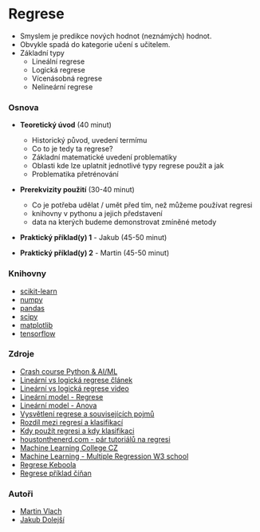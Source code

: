 # Regrese
* Smyslem je predikce nových hodnot (neznámých) hodnot.
* Obvykle spadá do kategorie učení s učitelem.
* Základní typy
  - Lineální regrese
  - Logická regrese
  - Vícenásobná regrese
  - Nelineární regrese

### Osnova
* **Teoretický úvod** (40 minut)
  * Historický původ, uvedení termímu
  * Co to je tedy ta regrese?
  * Základní matematické uvedení problematiky
  * Oblasti kde lze uplatnit jednotlivé typy regrese použít a jak
  * Problematika přetrénování

* **Prerekvizity použití** (30-40 minut)
  * Co je potřeba udělat / umět před tím, než můžeme používat regresi
  * knihovny v pythonu a jejich představení
  * data na kterých budeme demonstrovat zmíněné metody

* **Praktický příklad(y) 1** - Jakub (45-50 minut)
* **Praktický příklad(y) 2** - Martin (45-50 minut)

### Knihovny
* [scikit-learn](https://scikit-learn.org/stable/)
* [numpy](https://numpy.org/)
* [pandas](https://pandas.pydata.org/)
* [scipy](https://www.scipy.org/)
* [matplotlib](https://matplotlib.org/)
* [tensorflow](https://www.tensorflow.org/)

### Zdroje
* [Crash course Python & AI/ML](https://www.youtube.com/watch?v=WFr2WgN9_xE&ab_channel=TechWithTim)
* [Lineární vs logická regrese článek](https://medium.com/@nicho.santo3/machine-learning-basics-linear-regression-vs-logistic-regression-c770b2b79c72)
* [Lineární vs logická regrese video](https://www.youtube.com/watch?v=OCwZyYH14uw&ab_channel=edureka%21)
* [Lineární model - Regrese](https://www.youtube.com/watch?v=WWqE7YHR4Jc&t=21s&ab_channel=CrashCourse)
* [Lineární model - Anova](https://www.youtube.com/watch?v=oOuu8IBd-yo&ab_channel=CrashCourse)
* [Vysvětlení regrese a souvisejících pojmů](https://www.youtube.com/watch?v=aq8VU5KLmkY&ab_channel=zedstatistics)
* [Rozdíl mezi regresí a klasifikací](https://www.youtube.com/watch?v=i04Pfrb71vk&ab_channel=Udacity)
* [Kdy použít regresi a kdy klasifikaci](https://www.youtube.com/watch?v=7vkkASg2xDk&ab_channel=OscarAlsing)
* [houstonthenerd.com - pár tutoriálů na regresi](http://houstonthenerd.com/category/tutorials/)
* [Machine Learning College CZ](https://www.youtube.com/c/MachineLearningCollege/videos)
* [Machine Learning - Multiple Regression W3 school](https://www.w3schools.com/python/python_ml_multiple_regression.asp)
* [Regrese Keboola](https://www.keboola.com/blog/linear-regression-machine-learning)
* [Regrese příklad číňan](https://github.com/MorvanZhou/Tensorflow-Tutorial/blob/master/tutorial-contents/301_simple_regression.py)

### Autoři
* [Martin Vlach](mailto:xvlach@mendelu.cz)
* [Jakub Dolejší](mailto:xdolejsi@mendelu.cz)
